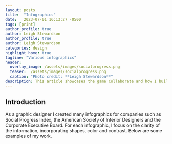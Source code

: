 ```yaml
---
layout: posts
title:  "Infographics"
date:   2023-07-01 16:13:27 -0500
tags: [print]
author_profile: true
author: Leigh Stewardson
author_profile: true
author: Leigh Stewardson
categories: design
highlight_home: true
tagline: "Various infographics"
header:
  overlay_image: /assets/images/socialprogress.png
  teaser:  /assets/images/socialprogress.png
  caption: "Photo credit: **Leigh Stewardson**"
description: This article showcases the game Collaborate and how I build it.
---
```


## Introduction
As a graphic designer I created many infographics for companies such as Social Progress Index, the American Society of Interior Designers and the Corporate Executive Board. For each infographic, I focus on the clarity of the information, incorporating shapes, color and contrast. Below are some examples of my work.


<div id="nanogallery2"></div>
<script>
  $("#nanogallery2").nanogallery2({
  // ### gallery settings ###
  thumbnailHeight:  150,
  thumbnailWidth:   150,
  itemsBaseURL:     '/assets/images/',

  // ### gallery content ###
  items: [
      { src: 'socialprogress.png', srct: 'socialprogress.png' },
      { src: 'socioeconomic.png', srct: 'socioeconomic.png' },
      { src: 'lifetime.png', srct: 'lifetime.png' },
      { src: 'map.jpeg', srct: 'map.jpeg' },
      { src: 'ceb.png', srct: 'ceb.png' },
      { src: 'ceb2.png', srct: 'ceb2.png' },
      { src: 'ceb3.png', srct: 'ceb3.png' },
  ]
});
